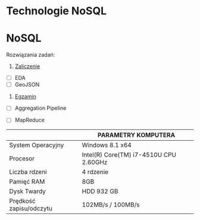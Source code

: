 # Technologie NoSQL

# NoSQL

Rozwiązania zadań:

1. [Zaliczenie](https://github.com/tomaszwolf/nosql/blob/master/Zaliczenie.md)
 - [ ] EDA
 - [ ] GeoJSON
1. [Egzamin]()
 - [ ] Aggregation Pipeline
 - [ ] MapReduce


|                      |            PARAMETRY KOMPUTERA             |
|----------------------|--------------------------------------------|
|System Operacyjny     | Windows 8.1 x64                            |
|Procesor              | Intel(R) Core(TM) i7-4510U CPU 2.60GHz    |
|Liczba rdzeni         | 4 rdzenie                                  |
|Pamięć RAM            | 8GB                                        |
|Dysk Twardy           | HDD 932 GB                                 |
Prędkość zapisu/odczytu| 102MB/s / 100MB/s                          |
